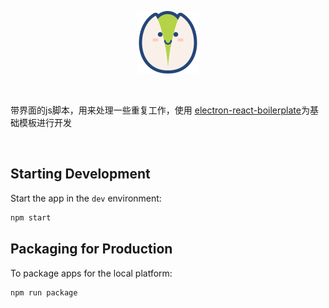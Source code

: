 <p align="center"><a href="https://vuejs.org" target="_blank" rel="noopener noreferrer"><img width="100" src="assets/icon.svg" alt="Vue logo"></a></p>

<br>


带界面的js脚本，用来处理一些重复工作，使用
[electron-react-boilerplate](https://github.com/electron-react-boilerplate/electron-react-boilerplate)为基础模板进行开发


<br>


## Starting Development

Start the app in the `dev` environment:

```bash
npm start
```

## Packaging for Production

To package apps for the local platform:

```bash
npm run package
```


